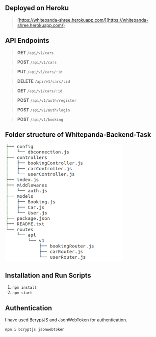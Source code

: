 ## Deployed on Heroku

> [https://whitepanda-shree.herokuapp.com/](https://whitepanda-shree.herokuapp.com/)

## API Endpoints

> **GET** `/api/v1/cars`

> **POST** `/api/v1/cars`

> **PUT** `/api/v1/cars/:id`

> **DELETE** `/api/v1/cars/:id`

> **GET** `/api/v1/cars/:id`

> **POST** `/api/v1/auth/register`

>  **POST** `/api/v1/auth/login`

>  **POST** `/api/v1/booking`

## Folder structure of Whitepanda-Backend-Task

![enter image description here](https://raw.githubusercontent.com/shrynshigupta06/whitepanda-backend/master/whitepanda-task.png)

## Installation and Run Scripts
1. `npm install`
2. `npm start`

## Authentication
I have used BcryptJS and JsonWebToken for authentication.

    npm i bcryptjs jsonwebtoken
